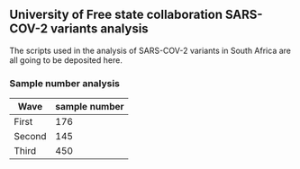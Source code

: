 ## University of Free state collaboration SARS-COV-2 variants analysis
The scripts used in the analysis of SARS-COV-2 variants in South Africa are all going to be deposited here. 
### Sample number analysis
|Wave|sample number|
|---|----|
|First|176|
|Second| 145|
|Third|450|
